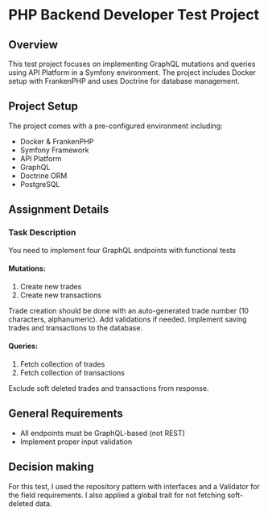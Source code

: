 # PHP Backend Developer Test Project
## Overview
This test project focuses on implementing GraphQL mutations and queries using API Platform in a Symfony environment. The project includes Docker setup with FrankenPHP and uses Doctrine for database management.

## Project Setup
The project comes with a pre-configured environment including:
- Docker & FrankenPHP
- Symfony Framework
- API Platform
- GraphQL
- Doctrine ORM
- PostgreSQL

## Assignment Details

### Task Description
You need to implement four GraphQL endpoints with functional tests

#### Mutations:
1. Create new trades
2. Create new transactions

Trade creation should be done with an auto-generated trade number (10 characters, alphanumeric). Add validations if needed. Implement saving trades and transactions to the database.

#### Queries:
1. Fetch collection of trades
2. Fetch collection of transactions

Exclude soft deleted trades and transactions from response.

## General Requirements
- All endpoints must be GraphQL-based (not REST)
- Implement proper input validation

## Decision making

For this test, I used the repository pattern with interfaces and a Validator for the field requirements.
I also applied a global trait for not fetching soft-deleted data.
